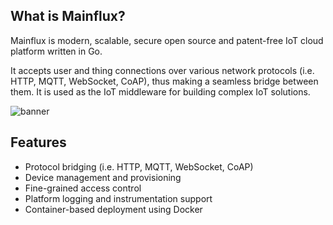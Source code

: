 ## What is Mainflux?

Mainflux is modern, scalable, secure open source and patent-free IoT cloud platform written in Go.

It accepts user and thing connections over various network protocols (i.e. HTTP,
MQTT, WebSocket, CoAP), thus making a seamless bridge between them. It is used as the IoT middleware
for building complex IoT solutions.

![banner](img/gopherBanner.jpg)

## Features

- Protocol bridging (i.e. HTTP, MQTT, WebSocket, CoAP)
- Device management and provisioning
- Fine-grained access control
- Platform logging and instrumentation support
- Container-based deployment using Docker
